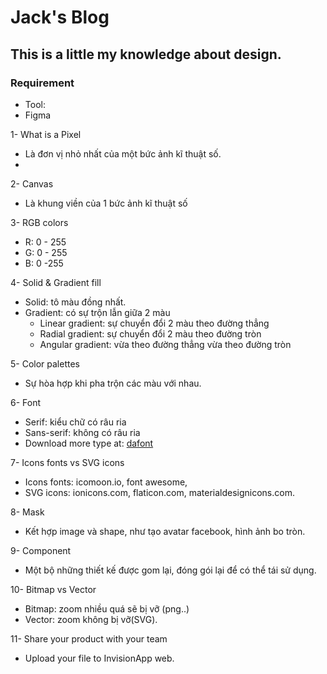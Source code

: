 # Jack's Blog

This is a little my knowledge about design.  
---
### Requirement
- Tool: 
- Figma  

1- What is a Pixel
- Là đơn vị nhỏ nhất của một bức ảnh kĩ thuật số.  
-
2- Canvas   
- Là khung viền của 1 bức ảnh kĩ thuật số  

3- RGB colors  
- R: 0 - 255
- G: 0 - 255
- B: 0 -255  

4- Solid & Gradient fill  
- Solid: tô màu đồng nhất.  
- Gradient: có sự trộn lẫn giữa 2 màu  
    - Linear gradient: sự chuyển đổi 2 màu theo đường thẳng  
    - Radial gradient: sự chuyển đổi 2 màu theo đường tròn  
    - Angular gradient: vừa theo đường thẳng vừa theo đường tròn  
    
5- Color palettes  
- Sự hòa hợp khi pha trộn các màu với nhau.  

6- Font
- Serif: kiểu chữ có râu ria 
- Sans-serif: không có râu ria 
- Download more type at: [dafont](https://www.dafont.com/)  

7- Icons fonts vs SVG icons  
- Icons fonts: icomoon.io, font awesome, 
- SVG icons: ionicons.com, flaticon.com, materialdesignicons.com.  

8- Mask
- Kết hợp image và shape, như tạo avatar facebook, hình ảnh bo tròn.  

9- Component 
- Một bộ những thiết kế được gom lại, đóng gói lại để có thể tái sử dụng.  

10- Bitmap vs Vector  
- Bitmap: zoom nhiều quá sẽ bị vỡ (png..)
- Vector: zoom không bị vỡ(SVG).

11- Share your product with your team  
- Upload your file to InvisionApp web. 
    
